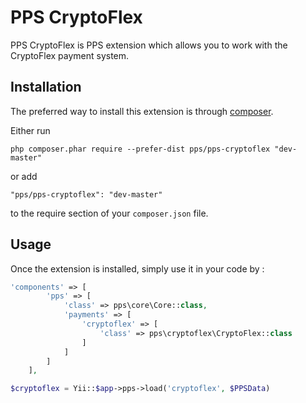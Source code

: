 PPS CryptoFlex
====
PPS CryptoFlex is PPS extension which allows you to work with the CryptoFlex payment system.

Installation
------------

The preferred way to install this extension is through [composer](http://getcomposer.org/download/).

Either run

```
php composer.phar require --prefer-dist pps/pps-cryptoflex "dev-master"
```

or add

```
"pps/pps-cryptoflex": "dev-master"
```

to the require section of your `composer.json` file.


Usage
-----

Once the extension is installed, simply use it in your code by  :

```php
'components' => [
        'pps' => [
            'class' => pps\core\Core::class,
            'payments' => [
                'cryptoflex' => [
                    'class' => pps\cryptoflex\CryptoFlex::class
                ]
            ]
        ]
    ],
```

```php
$cryptoflex = Yii::$app->pps->load('cryptoflex', $PPSData)
```